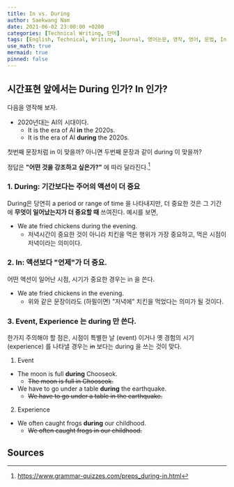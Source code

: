 ```yaml
---
title: In vs. During
author: Saekwang Nam
date: 2021-06-02 23:00:00 +0200
categories: [Technical Writing, 단어]
tags: [English, Technical, Writing, Journal, 영어논문, 영작, 영어, 문법, In, During, 예시]
use_math: true
mermaid: true
pinned: false
---
```


## 시간표현 앞에서는 During 인가? In 인가?
다음을 영작해 보자.
- 2020년대는 AI의 시대이다.
  - It is the era of AI **in** the 2020s.
  - It is the era of AI **during** the 2020s.

첫번째 문장처럼 in 이 맞을까? 아니면 두번째 문장과 같이 during 이 맞을까?

정답은 **"어떤 것을 강조하고 싶은가?"** 에 따라 달라진다.[^fn_1]

### 1. During: 기간보다는 주어의 액션이 더 중요
During은 당연히 a period or range of time 을 나타내지만, 더 중요한 것은 그 기간에 **무엇이 일어났는지가 더 중요할 때** 쓰여진다.
예시를 보면,

- We ate fried chickens during the evening.
  - 저녁시간이 중요한 것이 아니라 치킨을 먹은 행위가 가장 중요하고, 먹은 시점이 저녁이라는 의미이다.

### 2. In: 액션보다 "언제"가 더 중요.
어떤 액션이 일어난 시점, 시기가 중요한 경우는 in 을 쓴다.
- We ate fried chickens in the evening.
  - 위와 같은 문장이라도 (하필이면) "저녁에" 치킨을 먹었다는 의미가 될 것이다.

### 3. Event, Experience 는 during 만 쓴다.
한가지 주의해야 할 점은, 시점이 특별한 날 (event) 이거나 옛 경험의 시기 (experience) 를 나타낼 경우는 ~~in~~ 보다는 during 을 쓰는 것이 맞다.
1. Event
- The moon is full **during** Chooseok.
  - ~~The moon is full in Chooseok.~~
- We have to go under a table **during** the earthquake.
  - ~~We have to go under a table in the earthquake.~~

2. Experience
- We often caught frogs **during** our childhood.
  - ~~We often caught frogs in our childhood.~~


## Sources
[^fn_1]: https://www.grammar-quizzes.com/preps_during-in.html